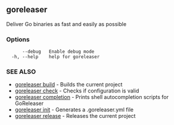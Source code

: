 ## goreleaser

Deliver Go binaries as fast and easily as possible

### Options

```
      --debug   Enable debug mode
  -h, --help    help for goreleaser
```

### SEE ALSO

* [goreleaser build](goreleaser_build.md)	 - Builds the current project
* [goreleaser check](goreleaser_check.md)	 - Checks if configuration is valid
* [goreleaser completion](goreleaser_completion.md)	 - Prints shell autocompletion scripts for GoReleaser
* [goreleaser init](goreleaser_init.md)	 - Generates a .goreleaser.yml file
* [goreleaser release](goreleaser_release.md)	 - Releases the current project

